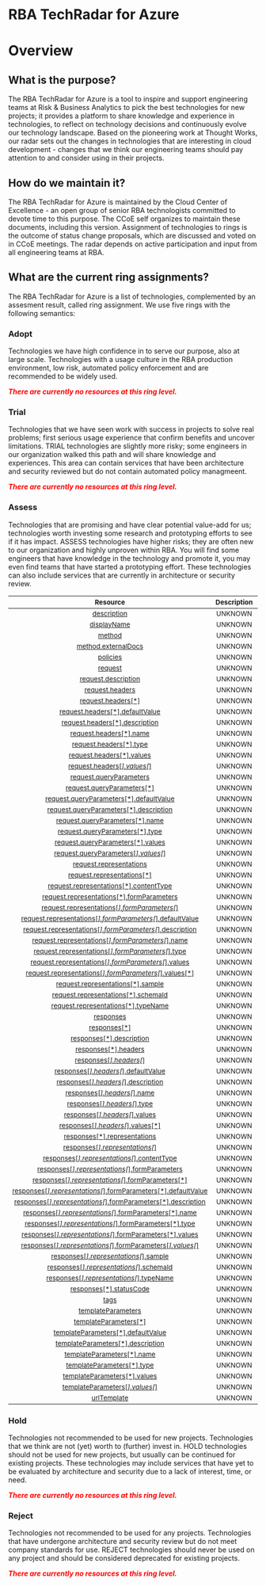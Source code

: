 
RBA TechRadar for Azure
=======================

# Overview

## What is the purpose?


The RBA TechRadar for Azure is a tool to inspire and support engineering teams at Risk & Business Analytics to pick the best technologies for new projects; it provides a platform to share knowledge and experience in technologies, to reflect on technology decisions and continuously evolve our technology landscape.  Based on the pioneering work at Thought Works, our radar sets out the changes in technologies that are interesting in cloud development - changes that we think our engineering teams should pay attention to and consider using in their projects.
## How do we maintain it?


The RBA TechRadar for Azure is maintained by the Cloud Center of Excellence - an open group of senior RBA technologists committed to devote time to this purpose.  The CCoE self organizes to maintain these documents, including this version.  Assignment of technologies to rings is the outcome of status change proposals, which are discussed and voted on in CCoE meetings.  The radar depends on active participation and input from all engineering teams at RBA.
## What are the current ring assignments?


The RBA TechRadar for Azure is a list of technologies, complemented by an assesment result, called ring assignment.  We use five rings with the following semantics:
### Adopt


Technologies we have high confidence in to serve our purpose, also at large scale.  Technologies with a usage culture in the RBA production environment, low risk, automated policy enforcement and are recommended to be widely used.  
  
***<font color="red"> There are currently no resources at this ring level. </font>***
### Trial


Technologies that we have seen work with success in projects to solve real problems;  first serious usage experience that confirm benefits and uncover limitations.  TRIAL technologies are slightly more risky; some engineers in our organization walked this path and will share knowledge and experiences.  This area can contain services that have been architecture and security reviewed but do not contain automated policy managmeent.  
  
***<font color="red"> There are currently no resources at this ring level. </font>***
### Assess


Technologies that are promising and have clear potential value-add for us; technologies worth investing some research and prototyping efforts to see if it has impact.  ASSESS technologies have higher risks;  they are often new to our organization and highly unproven within RBA.  You will find some engineers that have knowledge in the technology and promote it, you may even find teams that have started a prototyping effort.  These technologies can also include services that are currently in architecture or security review.  

|<sub>Resource</sub>|<sub>Description</sub>|<sub>Type</sub>|<sub>Status</sub>|
| :---: | :---: | :---: | :---: |
|<sub>[description](https://github.com/openrba/python-azure-techradar/tree/master/Microsoft.ApiManagement/service/apis/operations/description)</sub>|<sub>UNKNOWN</sub>|<sub>UNKNOWN</sub>|<sub>ASSESS</sub>|
|<sub>[displayName](https://github.com/openrba/python-azure-techradar/tree/master/Microsoft.ApiManagement/service/apis/operations/displayName)</sub>|<sub>UNKNOWN</sub>|<sub>UNKNOWN</sub>|<sub>ASSESS</sub>|
|<sub>[method](https://github.com/openrba/python-azure-techradar/tree/master/Microsoft.ApiManagement/service/apis/operations/method)</sub>|<sub>UNKNOWN</sub>|<sub>UNKNOWN</sub>|<sub>ASSESS</sub>|
|<sub>[method.externalDocs](https://github.com/openrba/python-azure-techradar/tree/master/Microsoft.ApiManagement/service/apis/operations/method.externalDocs)</sub>|<sub>UNKNOWN</sub>|<sub>UNKNOWN</sub>|<sub>ASSESS</sub>|
|<sub>[policies](https://github.com/openrba/python-azure-techradar/tree/master/Microsoft.ApiManagement/service/apis/operations/policies)</sub>|<sub>UNKNOWN</sub>|<sub>UNKNOWN</sub>|<sub>ASSESS</sub>|
|<sub>[request](https://github.com/openrba/python-azure-techradar/tree/master/Microsoft.ApiManagement/service/apis/operations/request)</sub>|<sub>UNKNOWN</sub>|<sub>UNKNOWN</sub>|<sub>ASSESS</sub>|
|<sub>[request.description](https://github.com/openrba/python-azure-techradar/tree/master/Microsoft.ApiManagement/service/apis/operations/request.description)</sub>|<sub>UNKNOWN</sub>|<sub>UNKNOWN</sub>|<sub>ASSESS</sub>|
|<sub>[request.headers](https://github.com/openrba/python-azure-techradar/tree/master/Microsoft.ApiManagement/service/apis/operations/request.headers)</sub>|<sub>UNKNOWN</sub>|<sub>UNKNOWN</sub>|<sub>ASSESS</sub>|
|<sub>[request.headers[*]](https://github.com/openrba/python-azure-techradar/tree/master/Microsoft.ApiManagement/service/apis/operations/request.headers[*])</sub>|<sub>UNKNOWN</sub>|<sub>UNKNOWN</sub>|<sub>ASSESS</sub>|
|<sub>[request.headers[*].defaultValue](https://github.com/openrba/python-azure-techradar/tree/master/Microsoft.ApiManagement/service/apis/operations/request.headers[*].defaultValue)</sub>|<sub>UNKNOWN</sub>|<sub>UNKNOWN</sub>|<sub>ASSESS</sub>|
|<sub>[request.headers[*].description](https://github.com/openrba/python-azure-techradar/tree/master/Microsoft.ApiManagement/service/apis/operations/request.headers[*].description)</sub>|<sub>UNKNOWN</sub>|<sub>UNKNOWN</sub>|<sub>ASSESS</sub>|
|<sub>[request.headers[*].name](https://github.com/openrba/python-azure-techradar/tree/master/Microsoft.ApiManagement/service/apis/operations/request.headers[*].name)</sub>|<sub>UNKNOWN</sub>|<sub>UNKNOWN</sub>|<sub>ASSESS</sub>|
|<sub>[request.headers[*].type](https://github.com/openrba/python-azure-techradar/tree/master/Microsoft.ApiManagement/service/apis/operations/request.headers[*].type)</sub>|<sub>UNKNOWN</sub>|<sub>UNKNOWN</sub>|<sub>ASSESS</sub>|
|<sub>[request.headers[*].values](https://github.com/openrba/python-azure-techradar/tree/master/Microsoft.ApiManagement/service/apis/operations/request.headers[*].values)</sub>|<sub>UNKNOWN</sub>|<sub>UNKNOWN</sub>|<sub>ASSESS</sub>|
|<sub>[request.headers[*].values[*]](https://github.com/openrba/python-azure-techradar/tree/master/Microsoft.ApiManagement/service/apis/operations/request.headers[*].values[*])</sub>|<sub>UNKNOWN</sub>|<sub>UNKNOWN</sub>|<sub>ASSESS</sub>|
|<sub>[request.queryParameters](https://github.com/openrba/python-azure-techradar/tree/master/Microsoft.ApiManagement/service/apis/operations/request.queryParameters)</sub>|<sub>UNKNOWN</sub>|<sub>UNKNOWN</sub>|<sub>ASSESS</sub>|
|<sub>[request.queryParameters[*]](https://github.com/openrba/python-azure-techradar/tree/master/Microsoft.ApiManagement/service/apis/operations/request.queryParameters[*])</sub>|<sub>UNKNOWN</sub>|<sub>UNKNOWN</sub>|<sub>ASSESS</sub>|
|<sub>[request.queryParameters[*].defaultValue](https://github.com/openrba/python-azure-techradar/tree/master/Microsoft.ApiManagement/service/apis/operations/request.queryParameters[*].defaultValue)</sub>|<sub>UNKNOWN</sub>|<sub>UNKNOWN</sub>|<sub>ASSESS</sub>|
|<sub>[request.queryParameters[*].description](https://github.com/openrba/python-azure-techradar/tree/master/Microsoft.ApiManagement/service/apis/operations/request.queryParameters[*].description)</sub>|<sub>UNKNOWN</sub>|<sub>UNKNOWN</sub>|<sub>ASSESS</sub>|
|<sub>[request.queryParameters[*].name](https://github.com/openrba/python-azure-techradar/tree/master/Microsoft.ApiManagement/service/apis/operations/request.queryParameters[*].name)</sub>|<sub>UNKNOWN</sub>|<sub>UNKNOWN</sub>|<sub>ASSESS</sub>|
|<sub>[request.queryParameters[*].type](https://github.com/openrba/python-azure-techradar/tree/master/Microsoft.ApiManagement/service/apis/operations/request.queryParameters[*].type)</sub>|<sub>UNKNOWN</sub>|<sub>UNKNOWN</sub>|<sub>ASSESS</sub>|
|<sub>[request.queryParameters[*].values](https://github.com/openrba/python-azure-techradar/tree/master/Microsoft.ApiManagement/service/apis/operations/request.queryParameters[*].values)</sub>|<sub>UNKNOWN</sub>|<sub>UNKNOWN</sub>|<sub>ASSESS</sub>|
|<sub>[request.queryParameters[*].values[*]](https://github.com/openrba/python-azure-techradar/tree/master/Microsoft.ApiManagement/service/apis/operations/request.queryParameters[*].values[*])</sub>|<sub>UNKNOWN</sub>|<sub>UNKNOWN</sub>|<sub>ASSESS</sub>|
|<sub>[request.representations](https://github.com/openrba/python-azure-techradar/tree/master/Microsoft.ApiManagement/service/apis/operations/request.representations)</sub>|<sub>UNKNOWN</sub>|<sub>UNKNOWN</sub>|<sub>ASSESS</sub>|
|<sub>[request.representations[*]](https://github.com/openrba/python-azure-techradar/tree/master/Microsoft.ApiManagement/service/apis/operations/request.representations[*])</sub>|<sub>UNKNOWN</sub>|<sub>UNKNOWN</sub>|<sub>ASSESS</sub>|
|<sub>[request.representations[*].contentType](https://github.com/openrba/python-azure-techradar/tree/master/Microsoft.ApiManagement/service/apis/operations/request.representations[*].contentType)</sub>|<sub>UNKNOWN</sub>|<sub>UNKNOWN</sub>|<sub>ASSESS</sub>|
|<sub>[request.representations[*].formParameters](https://github.com/openrba/python-azure-techradar/tree/master/Microsoft.ApiManagement/service/apis/operations/request.representations[*].formParameters)</sub>|<sub>UNKNOWN</sub>|<sub>UNKNOWN</sub>|<sub>ASSESS</sub>|
|<sub>[request.representations[*].formParameters[*]](https://github.com/openrba/python-azure-techradar/tree/master/Microsoft.ApiManagement/service/apis/operations/request.representations[*].formParameters[*])</sub>|<sub>UNKNOWN</sub>|<sub>UNKNOWN</sub>|<sub>ASSESS</sub>|
|<sub>[request.representations[*].formParameters[*].defaultValue](https://github.com/openrba/python-azure-techradar/tree/master/Microsoft.ApiManagement/service/apis/operations/request.representations[*].formParameters[*].defaultValue)</sub>|<sub>UNKNOWN</sub>|<sub>UNKNOWN</sub>|<sub>ASSESS</sub>|
|<sub>[request.representations[*].formParameters[*].description](https://github.com/openrba/python-azure-techradar/tree/master/Microsoft.ApiManagement/service/apis/operations/request.representations[*].formParameters[*].description)</sub>|<sub>UNKNOWN</sub>|<sub>UNKNOWN</sub>|<sub>ASSESS</sub>|
|<sub>[request.representations[*].formParameters[*].name](https://github.com/openrba/python-azure-techradar/tree/master/Microsoft.ApiManagement/service/apis/operations/request.representations[*].formParameters[*].name)</sub>|<sub>UNKNOWN</sub>|<sub>UNKNOWN</sub>|<sub>ASSESS</sub>|
|<sub>[request.representations[*].formParameters[*].type](https://github.com/openrba/python-azure-techradar/tree/master/Microsoft.ApiManagement/service/apis/operations/request.representations[*].formParameters[*].type)</sub>|<sub>UNKNOWN</sub>|<sub>UNKNOWN</sub>|<sub>ASSESS</sub>|
|<sub>[request.representations[*].formParameters[*].values](https://github.com/openrba/python-azure-techradar/tree/master/Microsoft.ApiManagement/service/apis/operations/request.representations[*].formParameters[*].values)</sub>|<sub>UNKNOWN</sub>|<sub>UNKNOWN</sub>|<sub>ASSESS</sub>|
|<sub>[request.representations[*].formParameters[*].values[*]](https://github.com/openrba/python-azure-techradar/tree/master/Microsoft.ApiManagement/service/apis/operations/request.representations[*].formParameters[*].values[*])</sub>|<sub>UNKNOWN</sub>|<sub>UNKNOWN</sub>|<sub>ASSESS</sub>|
|<sub>[request.representations[*].sample](https://github.com/openrba/python-azure-techradar/tree/master/Microsoft.ApiManagement/service/apis/operations/request.representations[*].sample)</sub>|<sub>UNKNOWN</sub>|<sub>UNKNOWN</sub>|<sub>ASSESS</sub>|
|<sub>[request.representations[*].schemaId](https://github.com/openrba/python-azure-techradar/tree/master/Microsoft.ApiManagement/service/apis/operations/request.representations[*].schemaId)</sub>|<sub>UNKNOWN</sub>|<sub>UNKNOWN</sub>|<sub>ASSESS</sub>|
|<sub>[request.representations[*].typeName](https://github.com/openrba/python-azure-techradar/tree/master/Microsoft.ApiManagement/service/apis/operations/request.representations[*].typeName)</sub>|<sub>UNKNOWN</sub>|<sub>UNKNOWN</sub>|<sub>ASSESS</sub>|
|<sub>[responses](https://github.com/openrba/python-azure-techradar/tree/master/Microsoft.ApiManagement/service/apis/operations/responses)</sub>|<sub>UNKNOWN</sub>|<sub>UNKNOWN</sub>|<sub>ASSESS</sub>|
|<sub>[responses[*]](https://github.com/openrba/python-azure-techradar/tree/master/Microsoft.ApiManagement/service/apis/operations/responses[*])</sub>|<sub>UNKNOWN</sub>|<sub>UNKNOWN</sub>|<sub>ASSESS</sub>|
|<sub>[responses[*].description](https://github.com/openrba/python-azure-techradar/tree/master/Microsoft.ApiManagement/service/apis/operations/responses[*].description)</sub>|<sub>UNKNOWN</sub>|<sub>UNKNOWN</sub>|<sub>ASSESS</sub>|
|<sub>[responses[*].headers](https://github.com/openrba/python-azure-techradar/tree/master/Microsoft.ApiManagement/service/apis/operations/responses[*].headers)</sub>|<sub>UNKNOWN</sub>|<sub>UNKNOWN</sub>|<sub>ASSESS</sub>|
|<sub>[responses[*].headers[*]](https://github.com/openrba/python-azure-techradar/tree/master/Microsoft.ApiManagement/service/apis/operations/responses[*].headers[*])</sub>|<sub>UNKNOWN</sub>|<sub>UNKNOWN</sub>|<sub>ASSESS</sub>|
|<sub>[responses[*].headers[*].defaultValue](https://github.com/openrba/python-azure-techradar/tree/master/Microsoft.ApiManagement/service/apis/operations/responses[*].headers[*].defaultValue)</sub>|<sub>UNKNOWN</sub>|<sub>UNKNOWN</sub>|<sub>ASSESS</sub>|
|<sub>[responses[*].headers[*].description](https://github.com/openrba/python-azure-techradar/tree/master/Microsoft.ApiManagement/service/apis/operations/responses[*].headers[*].description)</sub>|<sub>UNKNOWN</sub>|<sub>UNKNOWN</sub>|<sub>ASSESS</sub>|
|<sub>[responses[*].headers[*].name](https://github.com/openrba/python-azure-techradar/tree/master/Microsoft.ApiManagement/service/apis/operations/responses[*].headers[*].name)</sub>|<sub>UNKNOWN</sub>|<sub>UNKNOWN</sub>|<sub>ASSESS</sub>|
|<sub>[responses[*].headers[*].type](https://github.com/openrba/python-azure-techradar/tree/master/Microsoft.ApiManagement/service/apis/operations/responses[*].headers[*].type)</sub>|<sub>UNKNOWN</sub>|<sub>UNKNOWN</sub>|<sub>ASSESS</sub>|
|<sub>[responses[*].headers[*].values](https://github.com/openrba/python-azure-techradar/tree/master/Microsoft.ApiManagement/service/apis/operations/responses[*].headers[*].values)</sub>|<sub>UNKNOWN</sub>|<sub>UNKNOWN</sub>|<sub>ASSESS</sub>|
|<sub>[responses[*].headers[*].values[*]](https://github.com/openrba/python-azure-techradar/tree/master/Microsoft.ApiManagement/service/apis/operations/responses[*].headers[*].values[*])</sub>|<sub>UNKNOWN</sub>|<sub>UNKNOWN</sub>|<sub>ASSESS</sub>|
|<sub>[responses[*].representations](https://github.com/openrba/python-azure-techradar/tree/master/Microsoft.ApiManagement/service/apis/operations/responses[*].representations)</sub>|<sub>UNKNOWN</sub>|<sub>UNKNOWN</sub>|<sub>ASSESS</sub>|
|<sub>[responses[*].representations[*]](https://github.com/openrba/python-azure-techradar/tree/master/Microsoft.ApiManagement/service/apis/operations/responses[*].representations[*])</sub>|<sub>UNKNOWN</sub>|<sub>UNKNOWN</sub>|<sub>ASSESS</sub>|
|<sub>[responses[*].representations[*].contentType](https://github.com/openrba/python-azure-techradar/tree/master/Microsoft.ApiManagement/service/apis/operations/responses[*].representations[*].contentType)</sub>|<sub>UNKNOWN</sub>|<sub>UNKNOWN</sub>|<sub>ASSESS</sub>|
|<sub>[responses[*].representations[*].formParameters](https://github.com/openrba/python-azure-techradar/tree/master/Microsoft.ApiManagement/service/apis/operations/responses[*].representations[*].formParameters)</sub>|<sub>UNKNOWN</sub>|<sub>UNKNOWN</sub>|<sub>ASSESS</sub>|
|<sub>[responses[*].representations[*].formParameters[*]](https://github.com/openrba/python-azure-techradar/tree/master/Microsoft.ApiManagement/service/apis/operations/responses[*].representations[*].formParameters[*])</sub>|<sub>UNKNOWN</sub>|<sub>UNKNOWN</sub>|<sub>ASSESS</sub>|
|<sub>[responses[*].representations[*].formParameters[*].defaultValue](https://github.com/openrba/python-azure-techradar/tree/master/Microsoft.ApiManagement/service/apis/operations/responses[*].representations[*].formParameters[*].defaultValue)</sub>|<sub>UNKNOWN</sub>|<sub>UNKNOWN</sub>|<sub>ASSESS</sub>|
|<sub>[responses[*].representations[*].formParameters[*].description](https://github.com/openrba/python-azure-techradar/tree/master/Microsoft.ApiManagement/service/apis/operations/responses[*].representations[*].formParameters[*].description)</sub>|<sub>UNKNOWN</sub>|<sub>UNKNOWN</sub>|<sub>ASSESS</sub>|
|<sub>[responses[*].representations[*].formParameters[*].name](https://github.com/openrba/python-azure-techradar/tree/master/Microsoft.ApiManagement/service/apis/operations/responses[*].representations[*].formParameters[*].name)</sub>|<sub>UNKNOWN</sub>|<sub>UNKNOWN</sub>|<sub>ASSESS</sub>|
|<sub>[responses[*].representations[*].formParameters[*].type](https://github.com/openrba/python-azure-techradar/tree/master/Microsoft.ApiManagement/service/apis/operations/responses[*].representations[*].formParameters[*].type)</sub>|<sub>UNKNOWN</sub>|<sub>UNKNOWN</sub>|<sub>ASSESS</sub>|
|<sub>[responses[*].representations[*].formParameters[*].values](https://github.com/openrba/python-azure-techradar/tree/master/Microsoft.ApiManagement/service/apis/operations/responses[*].representations[*].formParameters[*].values)</sub>|<sub>UNKNOWN</sub>|<sub>UNKNOWN</sub>|<sub>ASSESS</sub>|
|<sub>[responses[*].representations[*].formParameters[*].values[*]](https://github.com/openrba/python-azure-techradar/tree/master/Microsoft.ApiManagement/service/apis/operations/responses[*].representations[*].formParameters[*].values[*])</sub>|<sub>UNKNOWN</sub>|<sub>UNKNOWN</sub>|<sub>ASSESS</sub>|
|<sub>[responses[*].representations[*].sample](https://github.com/openrba/python-azure-techradar/tree/master/Microsoft.ApiManagement/service/apis/operations/responses[*].representations[*].sample)</sub>|<sub>UNKNOWN</sub>|<sub>UNKNOWN</sub>|<sub>ASSESS</sub>|
|<sub>[responses[*].representations[*].schemaId](https://github.com/openrba/python-azure-techradar/tree/master/Microsoft.ApiManagement/service/apis/operations/responses[*].representations[*].schemaId)</sub>|<sub>UNKNOWN</sub>|<sub>UNKNOWN</sub>|<sub>ASSESS</sub>|
|<sub>[responses[*].representations[*].typeName](https://github.com/openrba/python-azure-techradar/tree/master/Microsoft.ApiManagement/service/apis/operations/responses[*].representations[*].typeName)</sub>|<sub>UNKNOWN</sub>|<sub>UNKNOWN</sub>|<sub>ASSESS</sub>|
|<sub>[responses[*].statusCode](https://github.com/openrba/python-azure-techradar/tree/master/Microsoft.ApiManagement/service/apis/operations/responses[*].statusCode)</sub>|<sub>UNKNOWN</sub>|<sub>UNKNOWN</sub>|<sub>ASSESS</sub>|
|<sub>[tags](https://github.com/openrba/python-azure-techradar/tree/master/Microsoft.ApiManagement/service/apis/operations/tags)</sub>|<sub>UNKNOWN</sub>|<sub>UNKNOWN</sub>|<sub>ASSESS</sub>|
|<sub>[templateParameters](https://github.com/openrba/python-azure-techradar/tree/master/Microsoft.ApiManagement/service/apis/operations/templateParameters)</sub>|<sub>UNKNOWN</sub>|<sub>UNKNOWN</sub>|<sub>ASSESS</sub>|
|<sub>[templateParameters[*]](https://github.com/openrba/python-azure-techradar/tree/master/Microsoft.ApiManagement/service/apis/operations/templateParameters[*])</sub>|<sub>UNKNOWN</sub>|<sub>UNKNOWN</sub>|<sub>ASSESS</sub>|
|<sub>[templateParameters[*].defaultValue](https://github.com/openrba/python-azure-techradar/tree/master/Microsoft.ApiManagement/service/apis/operations/templateParameters[*].defaultValue)</sub>|<sub>UNKNOWN</sub>|<sub>UNKNOWN</sub>|<sub>ASSESS</sub>|
|<sub>[templateParameters[*].description](https://github.com/openrba/python-azure-techradar/tree/master/Microsoft.ApiManagement/service/apis/operations/templateParameters[*].description)</sub>|<sub>UNKNOWN</sub>|<sub>UNKNOWN</sub>|<sub>ASSESS</sub>|
|<sub>[templateParameters[*].name](https://github.com/openrba/python-azure-techradar/tree/master/Microsoft.ApiManagement/service/apis/operations/templateParameters[*].name)</sub>|<sub>UNKNOWN</sub>|<sub>UNKNOWN</sub>|<sub>ASSESS</sub>|
|<sub>[templateParameters[*].type](https://github.com/openrba/python-azure-techradar/tree/master/Microsoft.ApiManagement/service/apis/operations/templateParameters[*].type)</sub>|<sub>UNKNOWN</sub>|<sub>UNKNOWN</sub>|<sub>ASSESS</sub>|
|<sub>[templateParameters[*].values](https://github.com/openrba/python-azure-techradar/tree/master/Microsoft.ApiManagement/service/apis/operations/templateParameters[*].values)</sub>|<sub>UNKNOWN</sub>|<sub>UNKNOWN</sub>|<sub>ASSESS</sub>|
|<sub>[templateParameters[*].values[*]](https://github.com/openrba/python-azure-techradar/tree/master/Microsoft.ApiManagement/service/apis/operations/templateParameters[*].values[*])</sub>|<sub>UNKNOWN</sub>|<sub>UNKNOWN</sub>|<sub>ASSESS</sub>|
|<sub>[urlTemplate](https://github.com/openrba/python-azure-techradar/tree/master/Microsoft.ApiManagement/service/apis/operations/urlTemplate)</sub>|<sub>UNKNOWN</sub>|<sub>UNKNOWN</sub>|<sub>ASSESS</sub>|

### Hold


Technologies not recommended to be used for new projects. Technologies that we think are not (yet) worth to (further) invest in.  HOLD technologies should not be used for new projects, but usually can be continued for existing projects.  These technologies may include services that have yet to be evaluated by architecture and security due to a lack of interest, time, or need.  
  
***<font color="red"> There are currently no resources at this ring level. </font>***
### Reject


Technologies not recommended to be used for any projects. Technologies that have undergone architecture and security review but do not meet company standards for use.  REJECT technologies should never be used on any project and should be considered deprecated for existing projects.  
  
***<font color="red"> There are currently no resources at this ring level. </font>***